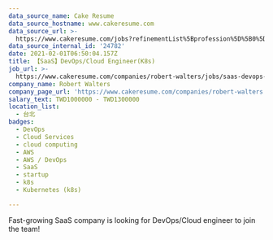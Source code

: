 ```yaml
---
data_source_name: Cake Resume
data_source_hostname: www.cakeresume.com
data_source_url: >-
  https://www.cakeresume.com/jobs?refinementList%5Bprofession%5D%5B0%5D=tech_devops&refi[…]5D=per_year&range%5Bsalary_range%5D%5Bmin%5D=1000000&page=2
data_source_internal_id: '24782'
date: 2021-02-01T06:50:04.157Z
title: 【SaaS】DevOps/Cloud Engineer(K8s)
job_url: >-
  https://www.cakeresume.com/companies/robert-walters/jobs/saas-devops-cloud-engineer-development-background
company_name: Robert Walters
company_page_url: 'https://www.cakeresume.com/companies/robert-walters'
salary_text: TWD1000000 - TWD1300000
location_list:
  - 台北
badges:
  - DevOps
  - Cloud Services
  - cloud computing
  - AWS
  - AWS / DevOps
  - SaaS
  - startup
  - k8s
  - Kubernetes (k8s)

---
```


Fast-growing SaaS company is looking for DevOps/Cloud engineer to join the team!